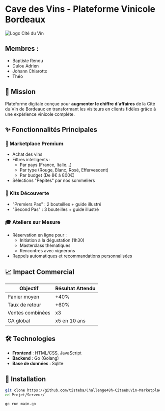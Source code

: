 # Cave des Vins - Plateforme Vinicole Bordeaux

![Logo Cité du Vin](https://www.laciteduvin.com/packs/media/images/logo-white-production-163f2b88b7f1b97a094930b7b653ae63.svg)

## Membres :
- Baptiste Renou
- Dulou Adrien
- Johann Chiarotto
- Théo 

## 🚀 Mission
Plateforme digitale conçue pour **augmenter le chiffre d'affaires** de la Cité du Vin de Bordeaux en transformant les visiteurs en clients fidèles grâce à une expérience vinicole complète.

## ✨ Fonctionnalités Principales

### 🍇 Marketplace Premium
- Achat des vins
- Filtres intelligents :
  - Par pays (France, Italie...)
  - Par type (Rouge, Blanc, Rosé, Effervescent)
  - Par budget (De 8€ à 800€)
- Sélections "Pépites" par nos sommeliers

### 🎁 Kits Découverte
- "Premiers Pas" : 2 bouteilles + guide illustré
- "Second Pas" : 3 bouteilles + guide illustré

### 🎓 Ateliers sur Mesure
- Réservation en ligne pour :
  - Initiation à la dégustation (1h30)
  - Masterclass thématiques
  - Rencontres avec vignerons
- Rappels automatiques et recommandations personnalisées

## 📈 Impact Commercial
| Objectif | Résultat Attendu |
|----------|------------------|
| Panier moyen | +40% |
| Taux de retour | +60% |
| Ventes combinées | x3 |
| CA global | x5 en 10 ans |

## 🛠️ Technologies
- **Frontend** : HTML/CSS, JavaScript
- **Backend** : Go (Golang)
- **Base de données** : Sqlite

## 🏁 Installation
```bash
git clone https://github.com/tisteba/Challenge48h-CiteeDuVin-Marketplace.git
cd Projet/Serveur/

go run main.go
```